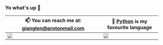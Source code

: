 ### Yo what's up 👋





 📫 You can reach me at: gianglen@protonmail.com | 🐍 [Python](https://python.org) is my favourite language
--- | ---
![](https://github-readme-stats.vercel.app/api?username=toquyen8928&show_icons=true&theme=tokyonight) | ![](https://github-readme-stats.vercel.app/api/top-langs/?username=netgian&show_icons=true&theme=tokyonight&layout=compact&langs_count=8)
